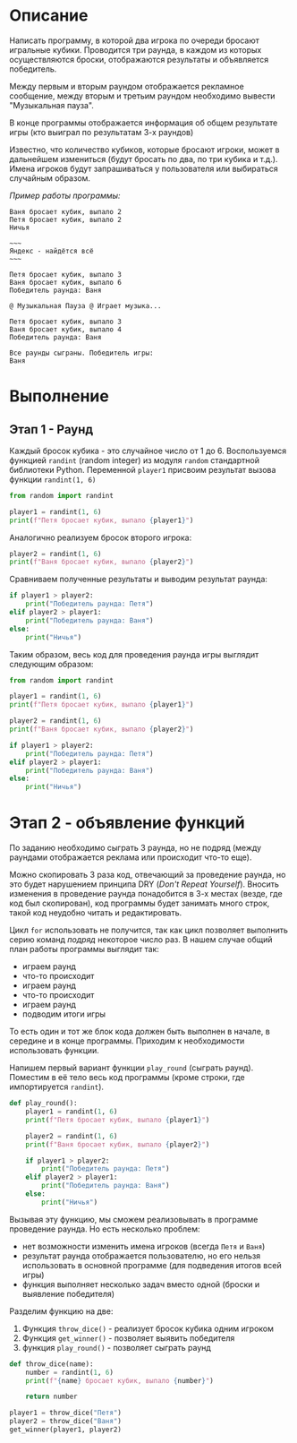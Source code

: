 # Описание

Написать программу, в которой два игрока по очереди бросают игральные кубики. Проводится три раунда, в каждом из которых осуществляются броски, отображаются результаты и объявляется победитель. 

Между первым и вторым раундом отображается рекламное сообщение, между вторым и третьим раундом необходимо вывести "Музыкальная пауза".

В конце программы отображается информация об общем результате игры (кто выиграл по результатам 3-х раундов)

Известно, что количество кубиков, которые бросают игроки, может в дальнейшем измениться (будут бросать по два, по три кубика и т.д.). Имена игроков будут запрашиваться у пользователя или выбираться случайным образом.

_Пример работы программы:_

```
Ваня бросает кубик, выпало 2
Петя бросает кубик, выпало 2
Ничья

~~~
Яндекс - найдётся всё
~~~

Петя бросает кубик, выпало 3
Ваня бросает кубик, выпало 6
Победитель раунда: Ваня

@ Музыкальная Пауза @ Играет музыка...

Петя бросает кубик, выпало 3
Ваня бросает кубик, выпало 4
Победитель раунда: Ваня

Все раунды сыграны. Победитель игры:
Ваня
```

# Выполнение

## Этап 1 - Раунд
Каждый бросок кубика - это случайное число от 1 до 6. Воспользуемся функцией `randint` (random integer) из модуля `random` стандартной библиотеки Python. Переменной `player1` присвоим результат вызова функции `randint(1, 6)`
```python
from random import randint

player1 = randint(1, 6)
print(f"Петя бросает кубик, выпало {player1}")
```
Аналогично реализуем бросок второго игрока:
```python
player2 = randint(1, 6)
print(f"Ваня бросает кубик, выпало {player2}")
```
Сравниваем полученные результаты и выводим результат раунда:
```python
if player1 > player2:
    print("Победитель раунда: Петя")
elif player2 > player1:
    print("Победитель раунда: Ваня")
else:
    print("Ничья")
```
Таким образом, весь код для проведения раунда игры выглядит следующим образом:
```python
from random import randint

player1 = randint(1, 6)
print(f"Петя бросает кубик, выпало {player1}")

player2 = randint(1, 6)
print(f"Ваня бросает кубик, выпало {player2}")

if player1 > player2:
    print("Победитель раунда: Петя")
elif player2 > player1:
    print("Победитель раунда: Ваня")
else:
    print("Ничья")
```

# Этап 2 - объявление функций

По заданию необходимо сыграть 3 раунда, но не подряд (между раундами отображается реклама или происходит что-то еще). 

Можно скопировать 3 раза код, отвечающий за проведение раунда, но это будет нарушением принципа DRY (_Don't Repeat Yourself_). Вносить изменения в проведение раунда понадобится в 3-х местах (везде, где код был скопирован), код программы будет занимать много строк, такой код неудобно читать и редактировать.

Цикл `for` использовать не получится, так как цикл позволяет выполнить серию команд _подряд_ некоторое число раз. В нашем случае общий план работы программы выглядит так:
* играем раунд
* что-то происходит
* играем раунд
* что-то происходит
* играем раунд
* подводим итоги игры

То есть один и тот же блок кода должен быть выполнен в начале, в середине и в конце программы. Приходим к необходимости использовать функции. 

Напишем первый вариант функции `play_round` (сыграть раунд). Поместим в её тело весь код программы (кроме строки, где импортируется `randint`). 
```python
def play_round():
    player1 = randint(1, 6)
    print(f"Петя бросает кубик, выпало {player1}")

    player2 = randint(1, 6)
    print(f"Ваня бросает кубик, выпало {player2}")

    if player1 > player2:
        print("Победитель раунда: Петя")
    elif player2 > player1:
        print("Победитель раунда: Ваня")
    else:
        print("Ничья")
```
Вызывая эту функцию, мы сможем реализовывать в программе проведение раунда. Но есть несколько проблем:
* нет возможности изменить имена игроков (всегда `Петя` и `Ваня`)
* результат раунда отображается пользователю, но его нельзя использовать в основной программе (для подведения итогов всей игры)
* функция выполняет несколько задач вместо одной (броски и выявление победителя)

Разделим функцию на две: 
1. Функция `throw_dice()` - реализует бросок кубика одним игроком
2. Функция `get_winner()` - позволяет выявить победителя
3. функция `play_round()` - позволяет сыграть раунд

```python
def throw_dice(name):
    number = randint(1, 6)
    print(f"{name} бросает кубик, выпало {number}")

    return number
```

```python
player1 = throw_dice("Петя")
player2 = throw_dice("Ваня")
get_winner(player1, player2)
```
